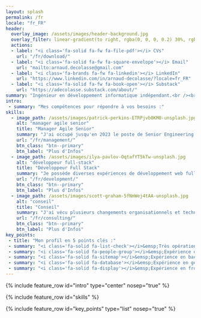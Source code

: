 ```yaml
---
layout: splash
permalink: /fr
locale: "fr_FR"
header:
  overlay_image: /assets/images/header-background.jpg
  overlay_filter: linear-gradient(to right, rgba(0, 0, 0, 0.2) 30%, rgba(164, 10, 10, 0.2))
  actions:
  - label: "<i class='fa-solid fa-fw fa-file-pdf'></i> CVs"
    url: "/fr/download/"  
  - label: "<i class='fa-solid fa-fw fa-square-envelope'></i> Email"
    url: "mailto:arnaud.decolasse@gmail.com"
  - label: "<i class='fa-brands fa-fw fa-linkedin'></i> LinkedIn"
    url: "https://www.linkedin.com/in/arnaud-decolasse/?locale=fr_FR"
  - label: "<i class='fa-solid fa-fw fa-book-open'></i> Substack"
    url: "https://adecolasse.substack.com/about/"
summary: "Ingénieur en développement informatique indépendant.<br /><br />15 ans d'expérience au sein de groupes tel qu'Expedia et Bouygues Telecom, en France et aux États-Unis.<br />"
intro:
 - summary: "Mes compétences pour répondre à vos besoins :"
skills:
  - image_path: /assets/images/patrick-perkins-ETRPjvb0KM0-unsplash.jpg
    alt: "manager agile senior"
    title: "Manager Agile Senior"
    summary: "J'ai occupé jusqu'en 2023 le poste de Senior Engineering Manager, utilisant les méthodes Agile pour organiser des équipes de développement poylvalentes."
    url: "/fr/management/"
    btn_class: "btn--primary"    
    btn_label: "Plus d'Infos"
  - image_path: /assets/images/ilya-pavlov-OqtafYT5kTw-unsplash.jpg
    alt: "développeur full-stack"
    title: "Développeur Full Stack"
    summary: "Je possède diverses expériences de développement web full stack, avec une spécialisation sur la partie back-end et les technologies APIs, y compris sur le Cloud."
    url: "/fr/development/"
    btn_class: "btn--primary"
    btn_label: "Plus d'Infos"    
  - image_path: /assets/images/scott-graham-5fNmWej4tAA-unsplash.jpg
    alt: "conseil"
    title: "Conseil"
    summary: "J'ai vécu plusieurs changements organisationnels et technologiques durant ma carrière, tout en prenant part aux choix structurants impactant les équipes."
    url: "/fr/consulting/"
    btn_class: "btn--primary"    
    btn_label: "Plus d'Infos"
key_points:
 - title: "Mon profil en 5 points clés :"
 - summary: "<i class='fa-solid fa-list-check'></i>&emsp;Très opérationnel grace à mes compétences techniques, produit et manageriales"
 - summary: "<i class='fa-solid fa-people-group'></i>&emsp;Expérience de manager agile et de coach technique avec focus sur la qualité "
 - summary: "<i class='fa-solid fa-sitemap'></i>&emsp;Expérience en back-end API REST et architectures orientées domaines"
 - summary: "<i class='fa-solid fa-database'></i>&emsp;Expérience en gestion de base de données relationnelles et documents"
 - summary: "<i class='fa-solid fa-display'></i>&emsp;Expérience en front-end JS (React, NodeJS) avec utilisation d'API GraphQL"
---
```


{% include feature_row id="intro" type="center" nosep="true" %}

{% include feature_row id="skills" %}

{% include feature_row id="key_points" type="list" nosep="true" %}
